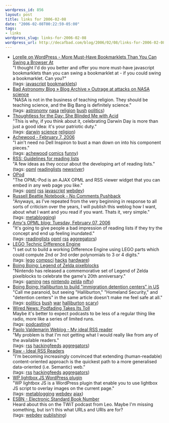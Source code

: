 ```yaml
--- 
wordpress_id: 856
layout: post
title: links for 2006-02-08
date: "2006-02-08T00:22:59-05:00"
tags: 
- links
wordpress_slug: links-for-2006-02-08
wordpress_url: http://decafbad.com/blog/2006/02/08/links-for-2006-02-08
---
```

<ul class="delicious">
	<li>
		<div class="delicious-link"><a href="http://lorelle.wordpress.com/2005/10/13/more-must-have-bookmarklets-than-you-can-swing-a-browser-at/">Lorelle on WordPress - More Must-Have Bookmarklets Than You Can Swing a Browser At</a></div>
		<div class="delicious-extended">"I thought I'd do you better and offer you more must-have javascript bookmarklets than you can swing a bookmarklet at - if you could swing a bookmarklet. Can you?"</div>
		<div class="delicious-tags">(tags: <a href="http://del.icio.us/deusx/javascript">javascript</a> <a href="http://del.icio.us/deusx/bookmarklets">bookmarklets</a>)</div>
	</li>
	<li>
		<div class="delicious-link"><a href="http://www.badastronomy.com/bablog/2006/02/04/outrage-at-attacks-on-nasa-science/">Bad Astronomy Blog » Blog Archive » Outrage at attacks on NASA science</a></div>
		<div class="delicious-extended">"NASA is not in the business of teaching religion. They should be teaching science, and the Big Bang is definitely science."</div>
		<div class="delicious-tags">(tags: <a href="http://del.icio.us/deusx/astronomy">astronomy</a> <a href="http://del.icio.us/deusx/nasa">nasa</a> <a href="http://del.icio.us/deusx/religion">religion</a> <a href="http://del.icio.us/deusx/bush">bush</a> <a href="http://del.icio.us/deusx/politics">politics</a>)</div>
	</li>
	<li>
		<div class="delicious-link"><a href="http://www.rodneyanonymous.com/2006/02/she_blinded_me_with_acid.html">Thoughtless for the Day: She Blinded Me with Acid</a></div>
		<div class="delicious-extended">"This is why, if you think about it, celebrating Darwin Day is more than just a good idea: it's your patriotic duty."</div>
		<div class="delicious-tags">(tags: <a href="http://del.icio.us/deusx/darwin">darwin</a> <a href="http://del.icio.us/deusx/science">science</a> <a href="http://del.icio.us/deusx/religion">religion</a>)</div>
	</li>
	<li>
		<div class="delicious-link"><a href="http://www.achewood.com/index.php?date=02072006">Achewood - February 7, 2006</a></div>
		<div class="delicious-extended">"I ain't need no Dell Inspiron to bust a man down on into his component pieces."</div>
		<div class="delicious-tags">(tags: <a href="http://del.icio.us/deusx/achewood">achewood</a> <a href="http://del.icio.us/deusx/comics">comics</a> <a href="http://del.icio.us/deusx/funny">funny</a>)</div>
	</li>
	<li>
		<div class="delicious-link"><a href="http://www.reallysimplesyndication.com/howtoReadingLists#keepReadingListsSmallAtFirst">RSS: Guidelines for reading lists</a></div>
		<div class="delicious-extended">"A few ideas as they occur about the developing art of reading lists."</div>
		<div class="delicious-tags">(tags: <a href="http://del.icio.us/deusx/opml">opml</a> <a href="http://del.icio.us/deusx/readinglists">readinglists</a> <a href="http://del.icio.us/deusx/newsriver">newsriver</a>)</div>
	</li>
	<li>
		<div class="delicious-link"><a href="http://eurekaman.com/opod/">OPod</a></div>
		<div class="delicious-extended">"The OPML-Pod is an AJAX OPML and RSS viewer widget that you can embed in any web page you like."</div>
		<div class="delicious-tags">(tags: <a href="http://del.icio.us/deusx/opml">opml</a> <a href="http://del.icio.us/deusx/rss">rss</a> <a href="http://del.icio.us/deusx/javascript">javascript</a> <a href="http://del.icio.us/deusx/webdev">webdev</a>)</div>
	</li>
	<li>
		<div class="delicious-link"><a href="http://www.russellbeattie.com/notebook/1008798.html">Russell Beattie Notebook - No Comments Pushback</a></div>
		<div class="delicious-extended">"Anyways, as I've repeated from the very beginning in response to all sorts of criticism over the years, I will publish this weblog how I want, about what I want and you read if you want. Thats it, very simple."</div>
		<div class="delicious-tags">(tags: <a href="http://del.icio.us/deusx/metablogging">metablogging</a>)</div>
	</li>
	<li>
		<div class="delicious-link"><a href="http://blogs.opml.org/amyloo/2006/02/07#feedinundation">Amy's OPML blog: Tuesday, February 07, 2006</a></div>
		<div class="delicious-extended">"It's going to give people a bad impression of reading lists if they try the concept and end up feeling inundated."</div>
		<div class="delicious-tags">(tags: <a href="http://del.icio.us/deusx/readinglists">readinglists</a> <a href="http://del.icio.us/deusx/opml">opml</a> <a href="http://del.icio.us/deusx/rss">rss</a> <a href="http://del.icio.us/deusx/aggregators">aggregators</a>)</div>
	</li>
	<li>
		<div class="delicious-link"><a href="http://acarol.woz.org/">LEGO Technic Difference Engine</a></div>
		<div class="delicious-extended">"I set out to build a working Difference Engine using LEGO parts which could compute 2nd or 3rd order polynomials to 3 or 4 digits."</div>
		<div class="delicious-tags">(tags: <a href="http://del.icio.us/deusx/lego">lego</a> <a href="http://del.icio.us/deusx/compsci">compsci</a> <a href="http://del.icio.us/deusx/hacks">hacks</a> <a href="http://del.icio.us/deusx/hardware">hardware</a>)</div>
	</li>
	<li>
		<div class="delicious-link"><a href="http://www.boingboing.net/2006/02/06/legend_of_zelda_pixe.html">Boing Boing: Legend of Zelda pixelblocks</a></div>
		<div class="delicious-extended">"Nintendo has released a commemorative set of Legend of Zelda pixelblocks to celebrate the game's 20th anniversary."</div>
		<div class="delicious-tags">(tags: <a href="http://del.icio.us/deusx/gaming">gaming</a> <a href="http://del.icio.us/deusx/nes">nes</a> <a href="http://del.icio.us/deusx/nintendo">nintendo</a> <a href="http://del.icio.us/deusx/zelda">zelda</a> <a href="http://del.icio.us/deusx/nifty">nifty</a>)</div>
	</li>
	<li>
		<div class="delicious-link"><a href="http://www.boingboing.net/2006/02/06/halliburton_to_build.html">Boing Boing: Halliburton to build "immigration detention centers" in US</a></div>
		<div class="delicious-extended">"Call me paranoid, but seeing "Halliburton," "Homeland Security," and "detention centers" in the same article doesn't make me feel safe at all."</div>
		<div class="delicious-tags">(tags: <a href="http://del.icio.us/deusx/politics">politics</a> <a href="http://del.icio.us/deusx/bush">bush</a> <a href="http://del.icio.us/deusx/war">war</a> <a href="http://del.icio.us/deusx/halliburton">halliburton</a> <a href="http://del.icio.us/deusx/scary">scary</a>)</div>
	</li>
	<li>
		<div class="delicious-link"><a href="http://www.wired.com/news/technology/0,70171-0.html?tw=rss.index">Wired News: Podfading Takes Its Toll</a></div>
		<div class="delicious-extended">Maybe it's better to expect podcasts to be less of a regular thing like radio, more like a series of limited runs.</div>
		<div class="delicious-tags">(tags: <a href="http://del.icio.us/deusx/podcasting">podcasting</a>)</div>
	</li>
	<li>
		<div class="delicious-link"><a href="http://paolo.evectors.it/2006/02/07.html#a2766">Paolo Valdemarin Weblog - My ideal RSS reader</a></div>
		<div class="delicious-extended">"My problem is that I'm not getting what I would really like from any of the available readers."</div>
		<div class="delicious-tags">(tags: <a href="http://del.icio.us/deusx/rss">rss</a> <a href="http://del.icio.us/deusx/hackingfeeds">hackingfeeds</a> <a href="http://del.icio.us/deusx/aggregators">aggregators</a>)</div>
	</li>
	<li>
		<div class="delicious-link"><a href="http://dannyayers.com/archives/2006/02/07/ideal-rss-readers/">Raw - Ideal RSS Readers</a></div>
		<div class="delicious-extended">"I'm becoming increasingly convinced that extending (human-readable) content-oriented approach is the quickest path to a more generalised data-oriented (i.e. Semantic) web."</div>
		<div class="delicious-tags">(tags: <a href="http://del.icio.us/deusx/rss">rss</a> <a href="http://del.icio.us/deusx/hackingfeeds">hackingfeeds</a> <a href="http://del.icio.us/deusx/aggregators">aggregators</a>)</div>
	</li>
	<li>
		<div class="delicious-link"><a href="http://zeo.unic.net.my/2006/01/17/wp-lightbox-js-wordpress-plugin/">WP lightbox JS WordPress plugin</a></div>
		<div class="delicious-extended">"WP lightbox JS is a WordPress plugin that enable you to use lightbox JS script to overlay images on the current page."</div>
		<div class="delicious-tags">(tags: <a href="http://del.icio.us/deusx/metablogging">metablogging</a> <a href="http://del.icio.us/deusx/webdev">webdev</a> <a href="http://del.icio.us/deusx/ajax">ajax</a>)</div>
	</li>
	<li>
		<div class="delicious-link"><a href="http://esbn.org/esbn/default.asp">ESBN - Electronic Standard Book Number</a></div>
		<div class="delicious-extended">Heard about this on the TWiT podcast from Leo.  Maybe I'm missing something, but isn't this what URLs and URIs are for?</div>
		<div class="delicious-tags">(tags: <a href="http://del.icio.us/deusx/webdev">webdev</a> <a href="http://del.icio.us/deusx/publishing">publishing</a>)</div>
	</li>
</ul>
